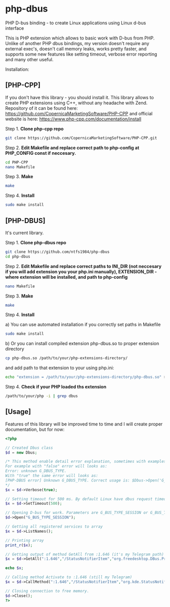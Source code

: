 # php-dbus
PHP D-bus binding - to create Linux applications using Linux d-bus interface

This is PHP extension which allows to basic work with D-bus from PHP. 
Unlike of another PHP dbus bindings, my version doesn't require any external exec's, doesn't call memory leaks, works pretty faster, and supports some new features like 
setting timeout, verbose error reporting and many other useful.

Installation:

## [PHP-CPP]

If you don't have this library - you should install it. This library allows to create PHP extensions using C++, without any headache with Zend.
Repository of it can be found here: https://github.com/CopernicaMarketingSoftware/PHP-CPP and official website is here: https://www.php-cpp.com/documentation/install

Step 1. **Clone php-cpp repo**
```bash
git clone https://github.com/CopernicaMarketingSoftware/PHP-CPP.git
```
Step 2. **Edit Makefile and replace correct path to php-config at PHP_CONFIG const if neccesary.**
```bash
cd PHP-CPP
nano Makefile
```
Step 3. **Make**
```bash
make
```

Step 4. **Install**
```bash
sudo make install
```

## [PHP-DBUS]

It's current library.

Step 1. **Clone php-dbus repo**
```bash
git clone https://github.com/ntfs1984/php-dbus
cd php-dbus
```

Step 2. **Edit Makefile and replace correct paths to INI_DIR (not neccesary if you will add extension you your php.ini manually), EXTENSION_DIR - where extension will be installed, and path to php-config**


```bash
nano Makefile
```

Step 3. **Make**
```bash
make
```

Step 4. **Install**

  a) You can use automated installation if you correctly set paths in Makefile
```bash
sudo make install
```

  b) Or you can install compiled extension php-dbus.so to proper extension directory
```bash
cp php-dbus.so /path/to/your/php-extensions-directory/
```
and add path to that extension to your using php.ini:
```bash
echo "extension = /path/to/your/php-extensions-directory/php-dbus.so" >> /your/php.ini
```

Step 4. **Check if your PHP loaded ths extension**
```bash
/path/to/your/php -i | grep dbus
```

## [Usage]

Features of this library will be improved time to time and I will create proper documentation, but for now:
```php
<?php

// Created Dbus class
$d = new Dbus; 

/* This method enable detail error explanation, sometimes with examples
For example with "false" error will looks as:
Error: unknown G_DBUS_TYPE.
With "true" the same error will looks as:
[PHP-DBUS error] Unknown G_DBUS_TYPE. Correct usage is: $Dbus->Open('G_BUS_TYPE_SESSION') or $Dbus->Open('G_BUS_TYPE_SYSTEM')
*/
$x = $d->Verbose(true); 

// Setting timeout for 500 ms. By default Linux have dbus request timeout - 25 sec. By default php-dbus have timeout - 250 ms. But you can use any int value here, including -1 - unlimited.
$x = $d->SetTimeout(500); 

// Opening D-bus for work. Parameters are G_BUS_TYPE_SESSION or G_BUS_TYPE_SYSTEM
$d->Open("G_BUS_TYPE_SESSION"); 

// Getting all registered services to array
$x = $d->ListNames(); 

// Printing array
print_r($x); 

// Getting output of method GetAll from :1.646 (it's my Telegram path)
$x = $d->GetAll(":1.646","/StatusNotifierItem","org.freedesktop.DBus.Properties"); 

echo $x;

// Calling method Activate to :1.646 (still my Telegram)
$x = $d->CallMethod(":1.646","/StatusNotifierItem","org.kde.StatusNotifierItem","Activate","(ii)","0,0"); 

// Closing connection to free memory.
$d->Close(); 
?>
```
